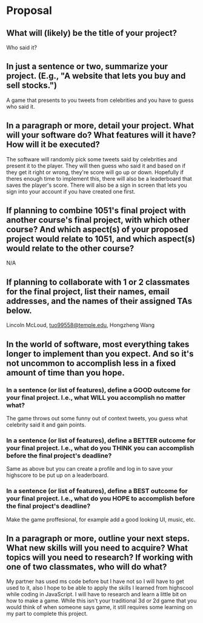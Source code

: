 # Proposal

## What will (likely) be the title of your project?
Who said it?


## In just a sentence or two, summarize your project. (E.g., "A website that lets you buy and sell stocks.")

A game that presents to you tweets from celebrities and you have to guess who said it.

## In a paragraph or more, detail your project. What will your software do? What features will it have? How will it be executed?

The software will randomly pick some tweets said by celebrities and present it to the player. They will then guess who said it and based on if they get it right or wrong, they're score will go up or down. Hopefully if theres enough time to implement this, there will also be a leaderboard that saves the player's score. There will also be a sign in screen that lets you sign into your account if you have created one first. 


## If planning to combine 1051's final project with another course's final project, with which other course? And which aspect(s) of your proposed project would relate to 1051, and which aspect(s) would relate to the other course?

N/A

## If planning to collaborate with 1 or 2 classmates for the final project, list their names, email addresses, and the names of their assigned TAs below.

Lincoln McLoud, tuo99558@temple.edu, Hongzheng Wang

## In the world of software, most everything takes longer to implement than you expect. And so it's not uncommon to accomplish less in a fixed amount of time than you hope.

### In a sentence (or list of features), define a GOOD outcome for your final project. I.e., what WILL you accomplish no matter what?

The game throws out some funny out of context tweets, you guess what celebrity said it and gain points.

### In a sentence (or list of features), define a BETTER outcome for your final project. I.e., what do you THINK you can accomplish before the final project's deadline?

Same as above but you can create a profile and log in to save your highscore to be put up on a leaderboard.

### In a sentence (or list of features), define a BEST outcome for your final project. I.e., what do you HOPE to accomplish before the final project's deadline?

Make the game proffesional, for example add a good looking UI, music, etc.

## In a paragraph or more, outline your next steps. What new skills will you need to acquire? What topics will you need to research? If working with one of two classmates, who will do what?

My partner has used ms code before but I have not so I will have to get used to it, also I hope to be able to apply the skills I learned from highscool while coding in JavaScript. I will have to research and learn a little bit on how to make a game. While this isn't your traditional 3d or 2d game that you would think of when someone says game, it still requires some learning on my part to complete this project.
